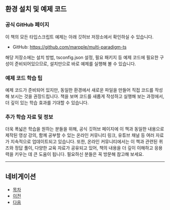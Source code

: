 ## 환경 설치 및 예제 코드

### 공식 GitHub 페이지

이 책의 모든 타입스크립트 예제는 아래 깃허브 저장소에서 확인하실 수 있습니다.

- GitHub: https://github.com/marpple/multi-paradigm-ts

해당 저장소에는 설치 방법, tsconfig.json 설정, 필요 패키지 등 예제 코드에 필요한 구성이 준비되어있으므로, 설치만으로 바로 예제를 실행해 볼 수 있습니다.

### 예제 코드 학습 팁

예제 코드가 준비되어 있지만, 동일한 환경에서 새로운 파일을 만들어 직접 코드를 작성해 보시는 것을 권장드립니다. 책을 보며 코드를 새롭게 작성하고 실행해 보는 과정에서, 더 깊이 있는 학습 효과를 기대할 수 있습니다.

### 추가 학습 자료 및 정보

더욱 폭넓은 학습을 원하는 분들을 위해, 공식 깃허브 페이지에 이 책과 동일한 내용으로 제작된 영상 강의, 함께 공부할 수 있는 온라인 커뮤니티 링크, 유튜브 채널 등 여러 자료가 지속적으로 업데이트되고 있습니다. 또한, 온라인 커뮤니티에서는 이 책과 관련된 퀴즈와 정답 풀이, 다양한 교육 자료가 공유되고 있어, 책의 내용을 더 깊이 이해하고 응용력을 키우는 데 큰 도움이 됩니다. 필요하신 분들은 꼭 방문해 참고해 보세요.

---

## 네비게이션

- [목차](README.md)
- [이전](0.2-추천의-글.md)
- [다음](1.0-멀티패러다임이-현대-언어를-확장하는-방법.md)